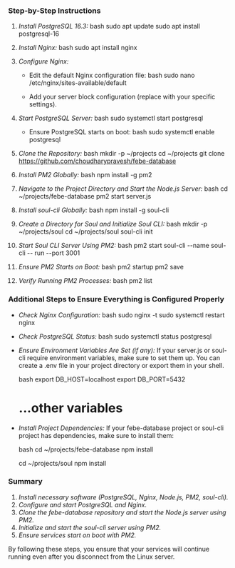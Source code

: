 ### Step-by-Step Instructions

1. *Install PostgreSQL 16.3:*
   bash
   sudo apt update
   sudo apt install postgresql-16
   

2. *Install Nginx:*
   bash
   sudo apt install nginx
   

3. *Configure Nginx:*
   - Edit the default Nginx configuration file:
     bash
     sudo nano /etc/nginx/sites-available/default
     
   - Add your server block configuration (replace with your specific settings).

4. *Start PostgreSQL Server:*
   bash
   sudo systemctl start postgresql
   
   - Ensure PostgreSQL starts on boot:
     bash
     sudo systemctl enable postgresql
     

5. *Clone the Repository:*
   bash
   mkdir -p ~/projects
   cd ~/projects
   git clone https://github.com/choudharypravesh/febe-database
   

6. *Install PM2 Globally:*
   bash
   npm install -g pm2
   

7. *Navigate to the Project Directory and Start the Node.js Server:*
   bash
   cd ~/projects/febe-database
   pm2 start server.js
   

8. *Install soul-cli Globally:*
   bash
   npm install -g soul-cli
   

9. *Create a Directory for Soul and Initialize Soul CLI:*
   bash
   mkdir -p ~/projects/soul
   cd ~/projects/soul
   soul-cli init
   

10. *Start Soul CLI Server Using PM2:*
    bash
    pm2 start soul-cli --name soul-cli -- run --port 3001
    

11. *Ensure PM2 Starts on Boot:*
    bash
    pm2 startup
    pm2 save
    

12. *Verify Running PM2 Processes:*
    bash
    pm2 list
    

### Additional Steps to Ensure Everything is Configured Properly

- *Check Nginx Configuration:*
  bash
  sudo nginx -t
  sudo systemctl restart nginx
  

- *Check PostgreSQL Status:*
  bash
  sudo systemctl status postgresql
  

- *Ensure Environment Variables Are Set (if any):*
  If your server.js or soul-cli require environment variables, make sure to set them up. You can create a .env file in your project directory or export them in your shell.

  bash
  export DB_HOST=localhost
  export DB_PORT=5432
  # ...other variables
  

- *Install Project Dependencies:*
  If your febe-database project or soul-cli project has dependencies, make sure to install them:

  bash
  cd ~/projects/febe-database
  npm install

  cd ~/projects/soul
  npm install
  

### Summary

1. *Install necessary software (PostgreSQL, Nginx, Node.js, PM2, soul-cli).*
2. *Configure and start PostgreSQL and Nginx.*
3. *Clone the febe-database repository and start the Node.js server using PM2.*
4. *Initialize and start the soul-cli server using PM2.*
5. *Ensure services start on boot with PM2.*

By following these steps, you ensure that your services will continue running even after you disconnect from the Linux server.
